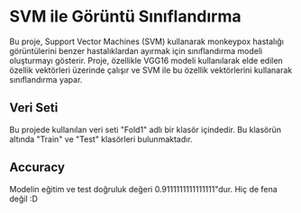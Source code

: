  # SVM ile Görüntü Sınıflandırma

Bu proje, Support Vector Machines (SVM) kullanarak monkeypox hastalığı görüntülerini benzer hastalıklardan ayırmak için sınıflandırma modeli oluşturmayı gösterir. Proje, özellikle VGG16 modeli kullanılarak elde edilen özellik vektörleri üzerinde çalışır ve SVM ile bu özellik vektörlerini kullanarak sınıflandırma yapar.

## Veri Seti

Bu projede kullanılan veri seti "Fold1" adlı bir klasör içindedir. Bu klasörün altında "Train" ve "Test" klasörleri bulunmaktadır.

## Accuracy

Modelin eğitim ve test doğruluk değeri 0.9111111111111111"dur. Hiç de fena değil :D
